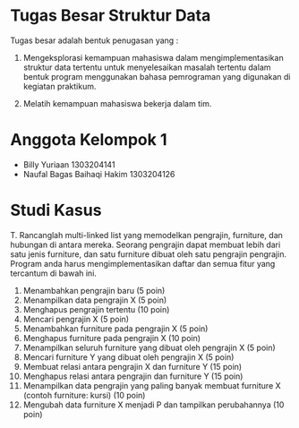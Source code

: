 # Tugas Besar Struktur Data
Tugas besar adalah bentuk penugasan yang :
1. Mengeksplorasi kemampuan mahasiswa dalam mengimplementasikan struktur data tertentu untuk menyelesaikan masalah tertentu dalam bentuk program menggunakan bahasa pemrograman yang digunakan di kegiatan praktikum. 


2. Melatih kemampuan mahasiswa bekerja dalam tim.

# Anggota Kelompok 1
- Billy Yuriaan 1303204141
- Naufal Bagas Baihaqi Hakim 1303204126

# Studi Kasus
T.	Rancanglah multi-linked list yang memodelkan pengrajin, furniture, dan hubungan di antara mereka. Seorang pengrajin dapat membuat lebih dari satu jenis furniture, dan satu furniture dibuat oleh satu pengrajin pengrajin. Program anda harus mengimplementasikan daftar dan semua fitur yang tercantum di bawah ini.
1)	Menambahkan pengrajin baru (5 poin)
2)	Menampilkan data pengrajin X (5 poin)
3)	Menghapus pengrajin tertentu (10 poin)
4)	Mencari pengrajin X (5 poin)
5)	Menambahkan furniture pada pengrajin X (5 poin)
6)	Menghapus furniture pada pengrajin X (10 poin)
7)	Menampilkan seluruh furniture yang dibuat oleh pengrajin X (5 poin)
8)	Mencari furniture Y yang dibuat oleh pengrajin X (5 poin)
9)	Membuat relasi antara pengrajin X dan furniture Y (15 poin)
10)	Menghapus relasi antara pengrajin dan furniture Y (15 poin)
11)	Menampilkan data pengrajin yang paling banyak membuat furniture X (contoh furniture: kursi)  (10 poin)
12)	Mengubah data furniture X menjadi P dan tampilkan perubahannya (10 poin)

